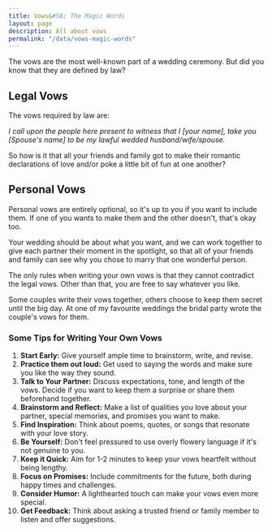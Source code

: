 ```yaml
---
title: Vows&#58; The Magic Words
layout: page
description: All about vows
permalink: "/data/vows-magic-words"
---
```


The vows are the most well-known part of a wedding ceremony. But did you know that they are defined by law?

## Legal Vows
The vows required by law are:

*I call upon the people here present to witness that I \[your name], take you \[Spouse's name] to be my lawful wedded husband/wife/spouse.* 

So how is it that all your friends and family got to make their romantic declarations of love and/or poke a little bit of fun at one another?

## Personal Vows

Personal vows are entirely optional, so it's up to you if you want to include them. If one of you wants to make them and the other doesn't, that's okay too.

Your wedding should be about what you want, and we can work together to give each partner their moment in the spotlight, so that all of your friends and family can see why you chose to marry that one wonderful person.

The only rules when writing your own vows is that they cannot contradict the legal vows. Other than that, you are free to say whatever you like.

Some couples write their vows together, others choose to keep them secret until the big day. At one of my favourite weddings the bridal party wrote the couple's vows for them.

### Some Tips for Writing Your Own Vows
1. **Start Early:** Give yourself ample time to brainstorm, write, and revise.
2. **Practice them out loud:** Get used to saying the words and make sure you like the way they sound.
3. **Talk to Your Partner:** Discuss expectations, tone, and length of the vows. Decide if you want to keep them a surprise or share them beforehand together.
4. **Brainstorm and Reflect:** Make a list of qualities you love about your partner, special memories, and promises you want to make.
5. **Find Inspiration:** Think about poems, quotes, or songs that resonate with your love story.
6. **Be Yourself:** Don't feel pressured to use overly flowery language if it's not genuine to you.
7. **Keep it Quick:** Aim for 1-2 minutes to keep your vows heartfelt without being lengthy.
8. **Focus on Promises:** Include commitments for the future, both during happy times and challenges.
9. **Consider Humor:** A lighthearted touch can make your vows even more special.
10. **Get Feedback:** Think about asking a trusted friend or family member to listen and offer suggestions.